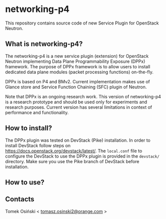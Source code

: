 # networking-p4 #

This repository contains source code of new Service Plugin for OpenStack Neutron.

## What is networking-p4? ##

The networking-p4 is a new service plugin (extension) for OpenStack Neutron implementing Data Plane Programmability Exposure (DPPx) framework. 
The purpose of DPPx framework is to allow users to install dedicated data plane modules (packet processing functions) on-the-fly. 

DPPx is based on P4 and BMv2. Current implementation makes use of Glance store and Service Function Chaining (SFC) plugin of Neutron.

Note that DPPx is an ongoing research work. This version of networking-p4 is a research prototype and should be used only for experiments and research purposes. Current version has several limitations in context of performance and functionality. 
 
## How to install? ##

The DPPx plugin was tested on DevStack (Pike) installation. In order to install DevStack follow steps on https://docs.openstack.org/devstack/latest/. The `local.conf` file to configure the DevStack to use the DPPx plugin is provided in the `devstack/` directory. Make sure you use the Pike branch of DevStack before installation.

## How to use? ##



## Contacts ##

Tomek Osiński < tomasz.osinski2@orange.com >
